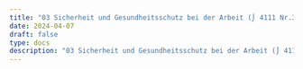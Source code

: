 ```yaml
---
title: "03 Sicherheit und Gesundheitsschutz bei der Arbeit (⌡ 4111 Nr.3)"
date: 2024-04-07
draft: false
type: docs
description: "03 Sicherheit und Gesundheitsschutz bei der Arbeit (⌡ 4111 Nr.3) description"
---
```



